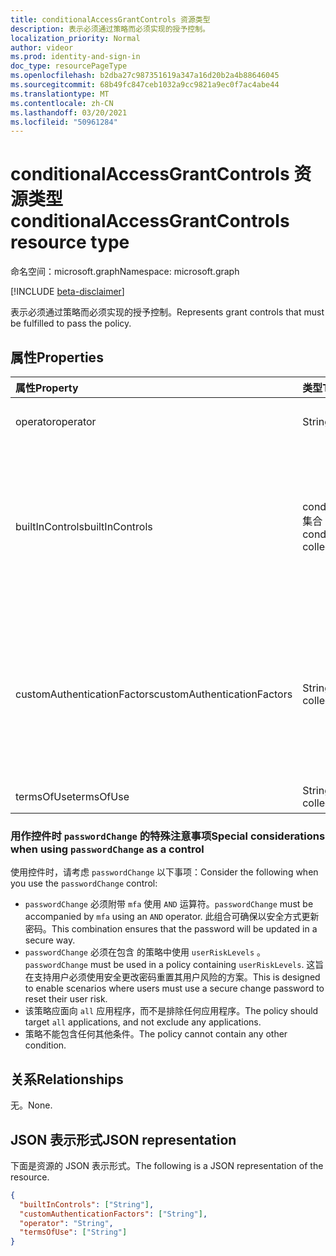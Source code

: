 ```yaml
---
title: conditionalAccessGrantControls 资源类型
description: 表示必须通过策略而必须实现的授予控制。
localization_priority: Normal
author: videor
ms.prod: identity-and-sign-in
doc_type: resourcePageType
ms.openlocfilehash: b2dba27c987351619a347a16d20b2a4b88646045
ms.sourcegitcommit: 68b49fc847ceb1032a9cc9821a9ec0f7ac4abe44
ms.translationtype: MT
ms.contentlocale: zh-CN
ms.lasthandoff: 03/20/2021
ms.locfileid: "50961284"
---
```

# <a name="conditionalaccessgrantcontrols-resource-type"></a><span data-ttu-id="c5aed-103">conditionalAccessGrantControls 资源类型</span><span class="sxs-lookup"><span data-stu-id="c5aed-103">conditionalAccessGrantControls resource type</span></span>

<span data-ttu-id="c5aed-104">命名空间：microsoft.graph</span><span class="sxs-lookup"><span data-stu-id="c5aed-104">Namespace: microsoft.graph</span></span>

[!INCLUDE [beta-disclaimer](../../includes/beta-disclaimer.md)]

<span data-ttu-id="c5aed-105">表示必须通过策略而必须实现的授予控制。</span><span class="sxs-lookup"><span data-stu-id="c5aed-105">Represents grant controls that must be fulfilled to pass the policy.</span></span>

## <a name="properties"></a><span data-ttu-id="c5aed-106">属性</span><span class="sxs-lookup"><span data-stu-id="c5aed-106">Properties</span></span>

| <span data-ttu-id="c5aed-107">属性</span><span class="sxs-lookup"><span data-stu-id="c5aed-107">Property</span></span> | <span data-ttu-id="c5aed-108">类型</span><span class="sxs-lookup"><span data-stu-id="c5aed-108">Type</span></span> | <span data-ttu-id="c5aed-109">说明</span><span class="sxs-lookup"><span data-stu-id="c5aed-109">Description</span></span> |
|:-------- |:---- |:----------- |
| <span data-ttu-id="c5aed-110">operator</span><span class="sxs-lookup"><span data-stu-id="c5aed-110">operator</span></span> | <span data-ttu-id="c5aed-111">String</span><span class="sxs-lookup"><span data-stu-id="c5aed-111">String</span></span> | <span data-ttu-id="c5aed-112">定义授予控件的关系。</span><span class="sxs-lookup"><span data-stu-id="c5aed-112">Defines the relationship of the grant controls.</span></span> <span data-ttu-id="c5aed-113">可能的值 `AND` `OR` ：、。</span><span class="sxs-lookup"><span data-stu-id="c5aed-113">Possible values: `AND`, `OR`.</span></span> |
| <span data-ttu-id="c5aed-114">builtInControls</span><span class="sxs-lookup"><span data-stu-id="c5aed-114">builtInControls</span></span> | <span data-ttu-id="c5aed-115">conditionalAccessGrantControl 集合</span><span class="sxs-lookup"><span data-stu-id="c5aed-115">conditionalAccessGrantControl collection</span></span> | <span data-ttu-id="c5aed-116">策略所需的内置控件的值列表。</span><span class="sxs-lookup"><span data-stu-id="c5aed-116">List of values of built-in controls required by the policy.</span></span> <span data-ttu-id="c5aed-117">可能的值 `block` `mfa` `compliantDevice` ：、、、、、、、。 `domainJoinedDevice` `approvedApplication` `compliantApplication` `passwordChange` `unknownFutureValue`</span><span class="sxs-lookup"><span data-stu-id="c5aed-117">Possible values: `block`, `mfa`, `compliantDevice`, `domainJoinedDevice`, `approvedApplication`, `compliantApplication`, `passwordChange`, `unknownFutureValue`.</span></span> |
| <span data-ttu-id="c5aed-118">customAuthenticationFactors</span><span class="sxs-lookup"><span data-stu-id="c5aed-118">customAuthenticationFactors</span></span> | <span data-ttu-id="c5aed-119">String collection</span><span class="sxs-lookup"><span data-stu-id="c5aed-119">String collection</span></span> | <span data-ttu-id="c5aed-120">策略所需的自定义控件的 ID 列表。</span><span class="sxs-lookup"><span data-stu-id="c5aed-120">List of custom controls IDs required by the policy.</span></span> <span data-ttu-id="c5aed-121">在此处了解有关自定义控件的更多信息： https://docs.microsoft.com/azure/active-directory/conditional-access/controls#custom-controls-preview</span><span class="sxs-lookup"><span data-stu-id="c5aed-121">Learn more about custom controls here: https://docs.microsoft.com/azure/active-directory/conditional-access/controls#custom-controls-preview</span></span> |
| <span data-ttu-id="c5aed-122">termsOfUse</span><span class="sxs-lookup"><span data-stu-id="c5aed-122">termsOfUse</span></span> | <span data-ttu-id="c5aed-123">String collection</span><span class="sxs-lookup"><span data-stu-id="c5aed-123">String collection</span></span> | <span data-ttu-id="c5aed-124">策略 [所需的使用条款](agreement.md) ID 列表。</span><span class="sxs-lookup"><span data-stu-id="c5aed-124">List of [terms of use](agreement.md) IDs required by the policy.</span></span> |

### <a name="special-considerations-when-using-passwordchange-as-a-control"></a><span data-ttu-id="c5aed-125">用作控件时 `passwordChange` 的特殊注意事项</span><span class="sxs-lookup"><span data-stu-id="c5aed-125">Special considerations when using `passwordChange` as a control</span></span>

<span data-ttu-id="c5aed-126">使用控件时，请考虑 `passwordChange` 以下事项：</span><span class="sxs-lookup"><span data-stu-id="c5aed-126">Consider the following when you use the `passwordChange` control:</span></span> 

- <span data-ttu-id="c5aed-127">`passwordChange` 必须附带 `mfa` 使用 `AND` 运算符。</span><span class="sxs-lookup"><span data-stu-id="c5aed-127">`passwordChange` must be accompanied by `mfa` using an `AND` operator.</span></span> <span data-ttu-id="c5aed-128">此组合可确保以安全方式更新密码。</span><span class="sxs-lookup"><span data-stu-id="c5aed-128">This combination ensures that the password will be updated in a secure way.</span></span>
- <span data-ttu-id="c5aed-129">`passwordChange` 必须在包含 的策略中使用 `userRiskLevels` 。</span><span class="sxs-lookup"><span data-stu-id="c5aed-129">`passwordChange` must be used in a policy containing `userRiskLevels`.</span></span> <span data-ttu-id="c5aed-130">这旨在支持用户必须使用安全更改密码重置其用户风险的方案。</span><span class="sxs-lookup"><span data-stu-id="c5aed-130">This is designed to enable scenarios where users must use a secure change password to reset their user risk.</span></span>
- <span data-ttu-id="c5aed-131">该策略应面向 `all` 应用程序，而不是排除任何应用程序。</span><span class="sxs-lookup"><span data-stu-id="c5aed-131">The policy should target `all` applications, and not exclude any applications.</span></span>
- <span data-ttu-id="c5aed-132">策略不能包含任何其他条件。</span><span class="sxs-lookup"><span data-stu-id="c5aed-132">The policy cannot contain any other condition.</span></span>

## <a name="relationships"></a><span data-ttu-id="c5aed-133">关系</span><span class="sxs-lookup"><span data-stu-id="c5aed-133">Relationships</span></span>

<span data-ttu-id="c5aed-134">无。</span><span class="sxs-lookup"><span data-stu-id="c5aed-134">None.</span></span>

## <a name="json-representation"></a><span data-ttu-id="c5aed-135">JSON 表示形式</span><span class="sxs-lookup"><span data-stu-id="c5aed-135">JSON representation</span></span>

<span data-ttu-id="c5aed-136">下面是资源的 JSON 表示形式。</span><span class="sxs-lookup"><span data-stu-id="c5aed-136">The following is a JSON representation of the resource.</span></span>

<!-- {
  "blockType": "resource",
  "optionalProperties": [
    "operator",
    "builtInControls",
    "customAuthenticationFactors",
    "termsOfUse"
  ],
  "@odata.type": "microsoft.graph.conditionalAccessGrantControls",
  "baseType": null
}-->

```json
{
  "builtInControls": ["String"],
  "customAuthenticationFactors": ["String"],
  "operator": "String",
  "termsOfUse": ["String"]
}
```

<!-- uuid: 16cd6b66-4b1a-43a1-adaf-3a886856ed98
2019-02-04 14:57:30 UTC -->
<!-- {
  "type": "#page.annotation",
  "description": "conditionalAccessGrantControls resource",
  "keywords": "",
  "section": "documentation",
  "tocPath": ""
}-->


